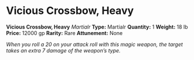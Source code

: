 # Vicious Crossbow, Heavy

**Vicious Crossbow, Heavy**
_Martialr_
**Type:** Martialr
**Quantity:** 1
**Weight:** 18 lb
**Price:** 12000 gp
**Rarity:** Rare
**Attunement:** None

*When you roll a 20 on your attack roll with this magic weapon, the target takes an extra 7 damage of the weapon’s type.*